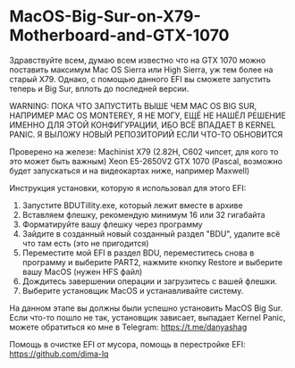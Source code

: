 # MacOS-Big-Sur-on-X79-Motherboard-and-GTX-1070

Здравствуйте всем, думаю всем известно что на GTX 1070 можно поставить максимум Mac OS Sierra или High Sierra, уж тем более на старый X79. Однако, с помощью данного EFI вы сможете запустить теперь и Big Sur, вплоть до последней версии.

WARNING: ПОКА ЧТО ЗАПУСТИТЬ ВЫШЕ ЧЕМ MAC OS BIG SUR, НАПРИМЕР MAC OS MONTEREY, Я НЕ МОГУ, ЕЩЁ НЕ НАШЁЛ РЕШЕНИЕ ИМЕННО ДЛЯ ЭТОЙ КОНФИГУРАЦИИ, ИБО ВСЁ ВПАДАЕТ В KERNEL PANIC. Я ВЫЛОЖУ НОВЫЙ РЕПОЗИТОРИЙ ЕСЛИ ЧТО-ТО ОБНОВИТСЯ

Проверено на железе:
Machinist X79 (2.82H, C602 чипсет, для кого то это может быть важным)
Xeon E5-2650V2
GTX 1070 (Pascal, возможно будет запускаться и на видеокартах ниже, например Maxwell)

Инструкция установки, которую я использовал для этого EFI:
1. Запустите BDUTillity.exe, который лежит вместе в архиве
2. Вставляем флешку, рекомендую минимум 16 или 32 гигабайта
3. Форматируйте вашу флешку через программу
4. Зайдите в созданный новый созданный раздел "BDU", удалите всё что там есть (это не пригодится)
5. Переместите мой EFI в раздел BDU, переместитесь снова в программу и выберите PART2, нажмите кнопку Restore и выберите  вашу MacOS (нужен HFS файл)
6. Дождитесь завершении операции и загрузитесь с вашей флешки.
7. Выберите установщик MacOS и устанавливайте систему.

На данном этапе вы должны были успешно установить MacOS Big Sur.
Если что-то пошло не так, установщик зависает, выпадает Kernel Panic, можете обратиться ко мне в Telegram: https://t.me/danyashag

Помощь в очистке EFI от мусора, помощь в перестройке EFI: https://github.com/dima-lq
